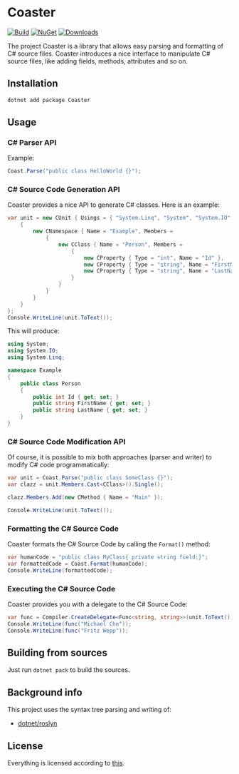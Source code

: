 # Coaster

[![Build](https://github.com/xafero/Coaster/actions/workflows/dotnet.yml/badge.svg)](https://github.com/xafero/Coaster/actions/workflows/dotnet.yml) [![NuGet](https://img.shields.io/nuget/v/Coaster.svg)](https://www.nuget.org/packages/Coaster/) [![Downloads](https://img.shields.io/nuget/dt/Coaster.svg)](https://www.nuget.org/packages/Coaster/)

The project Coaster is a library that allows easy parsing and formatting of C# source files. Coaster introduces a nice interface to manipulate C# source files, like adding fields, methods, attributes and so on.

## Installation

```bash
dotnet add package Coaster
```

## Usage

### C# Parser API

Example:
```csharp
Coast.Parse("public class HelloWorld {}");
```

### C# Source Code Generation API

Coaster provides a nice API to generate C# classes. Here is an example:

```csharp
var unit = new CUnit { Usings = { "System.Linq", "System", "System.IO" }, Members =
    {
        new CNamespace { Name = "Example", Members =
            {
                new CClass { Name = "Person", Members =
                    {
                        new CProperty { Type = "int", Name = "Id" },
                        new CProperty { Type = "string", Name = "FirstName" },
                        new CProperty { Type = "string", Name = "LastName" }
                    }
                }
            }
        }
    }
};
Console.WriteLine(unit.ToText());
```

This will produce:

```csharp
using System;
using System.IO;
using System.Linq;

namespace Example
{
    public class Person 
    {
        public int Id { get; set; }
        public string FirstName { get; set; }
        public string LastName { get; set; }
    }
}
```

### C# Source Code Modification API

Of course, it is possible to mix both approaches (parser and writer) to modify C# code programmatically:

```csharp
var unit = Coast.Parse("public class SomeClass {}");
var clazz = unit.Members.Cast<CClass>().Single();

clazz.Members.Add(new CMethod { Name = "Main" });

Console.WriteLine(unit.ToText());
```

### Formatting the C# Source Code

Coaster formats the C# Source Code by calling the `Format()` method:

```csharp
var humanCode = "public class MyClass{ private string field;}";
var formattedCode = Coast.Format(humanCode);
Console.WriteLine(formattedCode);
```

### Executing the C# Source Code

Coaster provides you with a delegate to the C# Source Code:

```csharp
var func = Compiler.CreateDelegate<Func<string, string>>(unit.ToText());
Console.WriteLine(func("Michael Che"));
Console.WriteLine(func("Fritz Wepp"));
```

## Building from sources

Just run `dotnet pack` to build the sources.

## Background info

This project uses the syntax tree parsing and writing of:

* [dotnet/roslyn](https://github.com/dotnet/roslyn)

## License

Everything is licensed according to [this](./LICENSE).
